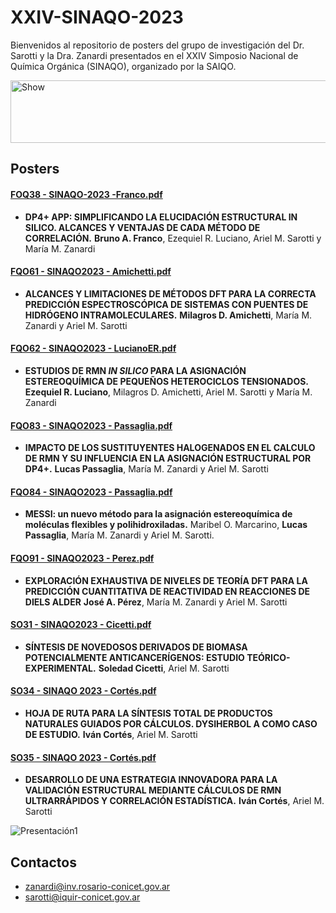 # XXIV-SINAQO-2023

Bienvenidos al repositorio de posters del grupo de investigación del Dr. Sarotti y la Dra. Zanardi presentados en el XXIV Simposio Nacional de Química Orgánica (SINAQO), organizado por la SAIQO.

<img alt="Show" src="https://github.com/Sarotti-Lab/XXIV-SINAQO-2023/assets/101182775/eb84d5ae-ff25-4d51-a054-6638c6336780" width="578" height="100"/>

## Posters 

#### [FOQ38 - SINAQO-2023 -Franco.pdf](https://github.com/Sarotti-Lab/XXIV-SINAQO-2023/files/13241703/FOQ38.-.SINAQO-2023.-Franco.pdf)
* **DP4+ APP: SIMPLIFICANDO LA ELUCIDACIÓN ESTRUCTURAL IN SILICO. ALCANCES Y VENTAJAS DE CADA MÉTODO DE CORRELACIÓN.** 
 **Bruno A. Franco**, Ezequiel R. Luciano, Ariel M. Sarotti y María M. Zanardi 

#### [FQO61 - SINAQO2023 - Amichetti.pdf](https://github.com/Sarotti-Lab/XXIV-SINAQO-2023/files/13242421/FQO61.-.SINAQO2023.-.Amichetti.pdf)
* **ALCANCES Y LIMITACIONES DE MÉTODOS DFT PARA LA CORRECTA PREDICCIÓN ESPECTROSCÓPICA DE SISTEMAS CON PUENTES DE HIDRÓGENO INTRAMOLECULARES.**
  **Milagros D. Amichetti**, María M. Zanardi y Ariel M. Sarotti

#### [FQO62 - SINAQO2023 - LucianoER.pdf](https://github.com/Sarotti-Lab/XXIV-SINAQO-2023/files/13242428/FQO62.-.SINAQO2023.-.LucianoER.pdf)
* **ESTUDIOS DE RMN _IN SILICO_ PARA LA ASIGNACIÓN ESTEREOQUÍMICA DE PEQUEÑOS HETEROCICLOS TENSIONADOS.**
  **Ezequiel R. Luciano**, Milagros D. Amichetti, Ariel M. Sarotti y María M. Zanardi

#### [FQO83 - SINAQO2023 - Passaglia.pdf](https://github.com/Sarotti-Lab/XXIV-SINAQO-2023/files/13242465/FQO83.-.SINAQO2023.-.Passaglia.pdf)
* **IMPACTO DE LOS SUSTITUYENTES HALOGENADOS EN EL CALCULO DE RMN Y SU INFLUENCIA EN LA ASIGNACIÓN ESTRUCTURAL POR DP4+.**
  **Lucas Passaglia**, María M. Zanardi y Ariel M. Sarotti

#### [FQO84 - SINAQO2023 - Passaglia.pdf](https://github.com/Sarotti-Lab/XXIV-SINAQO-2023/files/13242494/FQO84.-.SINAQO2023.-.Passaglia.pdf)
* **MESSI: un nuevo método para la asignación estereoquímica de moléculas flexibles y polihidroxiladas.**
  Maribel O. Marcarino, **Lucas Passaglia**, María M. Zanardi y Ariel M. Sarotti.

#### [FQO91 - SINAQO2023 - Perez.pdf](https://github.com/Sarotti-Lab/XXIV-SINAQO-2023/files/13242509/FQO91.-.SINAQO2023.-.Perez.pdf)
* **EXPLORACIÓN EXHAUSTIVA DE NIVELES DE TEORÍA DFT PARA LA PREDICCIÓN CUANTITATIVA DE REACTIVIDAD EN REACCIONES DE DIELS ALDER**
**José A. Pérez**, María M. Zanardi y Ariel M. Sarotti

#### [SO31 - SINAQO2023 - Cicetti.pdf](https://github.com/Sarotti-Lab/XXIV-SINAQO-2023/files/13242527/SO31.-.SINAQO2023.-.Cicetti.pdf)
* **SÍNTESIS DE NOVEDOSOS DERIVADOS DE BIOMASA POTENCIALMENTE ANTICANCERÍGENOS: ESTUDIO TEÓRICO-EXPERIMENTAL.**
  **Soledad Cicetti**, Ariel M. Sarotti

#### [SO34 - SINAQO 2023 - Cortés.pdf](https://github.com/Sarotti-Lab/XXIV-SINAQO-2023/files/13242556/SO34.-.SINAQO.2023.-.Ivan.pdf)
* **HOJA DE RUTA PARA LA SÍNTESIS TOTAL DE PRODUCTOS NATURALES GUIADOS POR CÁLCULOS. DYSIHERBOL A COMO CASO DE ESTUDIO.**
**Iván Cortés**, Ariel M. Sarotti

#### [SO35 - SINAQO 2023 - Cortés.pdf](https://github.com/Sarotti-Lab/XXIV-SINAQO-2023/files/13242561/SO35.-.SINAQO.2023.-.Ivan.pdf)
* **DESARROLLO DE UNA ESTRATEGIA INNOVADORA PARA LA VALIDACIÓN ESTRUCTURAL MEDIANTE CÁLCULOS DE RMN ULTRARRÁPIDOS Y CORRELACIÓN ESTADÍSTICA.**
  **Iván Cortés**, Ariel M. Sarotti

![Presentación1](https://github.com/Sarotti-Lab/XXIV-SINAQO-2023/assets/101182775/a5b82c13-6e97-42e0-9a1b-66f4dac914f9)

## Contactos
* zanardi@inv.rosario-conicet.gov.ar
* sarotti@iquir-conicet.gov.ar
